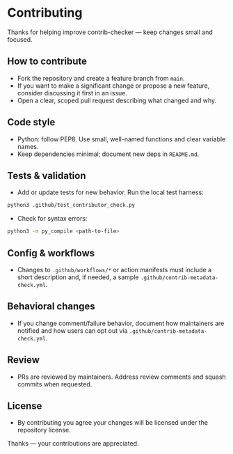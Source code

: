 
# Contributing

Thanks for helping improve contrib-checker — keep changes small and focused.

## How to contribute

- Fork the repository and create a feature branch from `main`.
- If you want to make a significant change or propose a new feature, consider discussing it first in an issue.
- Open a clear, scoped pull request describing what changed and why.

## Code style

- Python: follow PEP8. Use small, well-named functions and clear variable names.
- Keep dependencies minimal; document new deps in `README.md`.

## Tests & validation

- Add or update tests for new behavior. Run the local test harness:

```bash
python3 .github/test_contributor_check.py
```

- Check for syntax errors:

```bash
python3 -m py_compile <path-to-file>
```

## Config & workflows

- Changes to `.github/workflows/*` or action manifests must include a short description and, if needed, a sample `.github/contrib-metadata-check.yml`.

## Behavioral changes

- If you change comment/failure behavior, document how maintainers are notified and how users can opt out via `.github/contrib-metadata-check.yml`.

## Review

- PRs are reviewed by maintainers. Address review comments and squash commits when requested.

## License

- By contributing you agree your changes will be licensed under the repository license.

Thanks — your contributions are appreciated.
